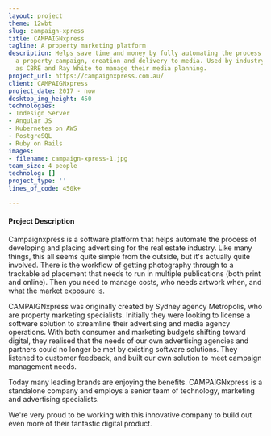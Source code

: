 ```yaml
---
layout: project
theme: 12wbt
slug: campaign-xpress
title: CAMPAIGNxpress
tagline: A property marketing platform
description: Helps save time and money by fully automating the process of planning
  a property campaign, creation and delivery to media. Used by industry leaders such
  as CBRE and Ray White to manage their media planning.
project_url: https://campaignxpress.com.au/
client: CAMPAIGNxpress
project_date: 2017 - now
desktop_img_height: 450
technologies:
- Indesign Server
- Angular JS
- Kubernetes on AWS
- PostgreSQL
- Ruby on Rails
images:
- filename: campaign-xpress-1.jpg
team_size: 4 people
technolog: []
project_type: ''
lines_of_code: 450k+

---
```

#### Project Description

Campaignxpress is a software platform that helps automate the process of developing and placing advertising for the real estate industry. Like many things, this all seems quite simple from the outside, but it's actually quite involved. There is the workflow of getting photography through to a trackable ad placement that needs to run in multiple publications (both print and online). Then you need to manage costs, who needs artwork when, and what the market exposure is.


CAMPAIGNxpress was originally created by Sydney agency Metropolis, who are property marketing specialists. Initially they were looking to license a software solution to streamline their advertising and media agency operations. With both consumer and marketing budgets shifting toward digital, they realised that the needs of our own advertising agencies and partners could no longer be met by existing software solutions. They listened to customer feedback, and built our own solution to meet campaign management needs.

Today many leading brands are enjoying the benefits. CAMPAIGNxpress is a standalone company and employs a senior team of technology, marketing and advertising specialists.

We're very proud to be working with this innovative company to build out even more of their fantastic digital product.